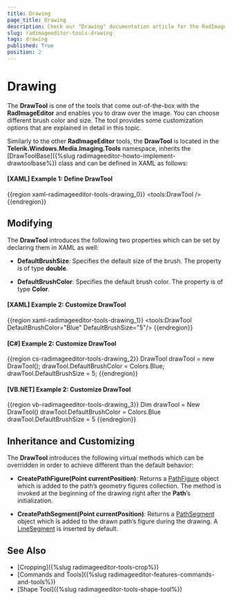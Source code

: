 ```yaml
---
title: Drawing
page_title: Drawing
description: Check our "Drawing" documentation article for the RadImageEditor WPF control.
slug: radimageeditor-tools-drawing
tags: drawing
published: True
position: 2
---
```


# Drawing


The __DrawTool__ is one of the tools that come out-of-the-box with the __RadImageEditor__ and enables you to draw over the image. You can choose different brush color and size. The tool provides some customization options that are explained in detail in this topic.


Similarly to the other __RadImageEditor__ tools, the __DrawTool__ is located in the __Telerik.Windows.Media.Imaging.Tools__ namespace, inherits the [DrawToolBase]({%slug radimageeditor-howto-implement-drawtoolbase%}) class and can be defined in XAML as follows:

#### __[XAML] Example 1: Define DrawTool__

{{region xaml-radimageeditor-tools-drawing_0}}
	<tools:DrawTool />
{{endregion}}


## Modifying

The __DrawTool__ introduces the following two properties which can be set by declaring them in XAML as well:

* __DefaultBrushSize__: Specifies the default size of the brush. The property is of type __double__.

* __DefaultBrushColor__: Specifies the default brush color. The property is of type __Color__.

#### __[XAML] Example 2: Customize DrawTool__

{{region xaml-radimageeditor-tools-drawing_1}}
	<tools:DrawTool DefaultBrushColor="Blue" DefaultBrushSize="5"/>
{{endregion}}

#### __[C#] Example 2: Customize DrawTool__

{{region cs-radimageeditor-tools-drawing_2}}
	DrawTool drawTool = new DrawTool();
	drawTool.DefaultBrushColor = Colors.Blue;
	drawTool.DefaultBrushSize = 5;
{{endregion}}

#### __[VB.NET] Example 2: Customize DrawTool__

{{region vb-radimageeditor-tools-drawing_3}}
	Dim drawTool = New DrawTool()
	drawTool.DefaultBrushColor = Colors.Blue
	drawTool.DefaultBrushSize = 5
{{endregion}}


## Inheritance and Customizing

The __DrawTool__ introduces the following virtual methods which can be overridden in order to achieve different than the default behavior:

* __CreatePathFigure(Point currentPosition)__: Returns a [PathFigure](https://msdn.microsoft.com/en-us/library/system.windows.media.pathfigure%28v=vs.110%29.aspx) object which is added to the path’s geometry figures collection. The method is invoked at the beginning of the drawing right after the __Path__’s initialization.

* __CreatePathSegment(Point currentPosition)__: Returns a [PathSegment](https://msdn.microsoft.com/en-us/library/system.windows.media.pathsegment(v=vs.110).aspx) object which is added to the drawn path’s figure during the drawing. A [LineSegment](https://msdn.microsoft.com/en-us/library/system.windows.media.linesegment%28v=vs.110%29.aspx) is inserted by default.

## See Also

* [Cropping]({%slug radimageeditor-tools-crop%})
* [Commands and Tools]({%slug radimageeditor-features-commands-and-tools%})
* [Shape Tool]({%slug radimageeditor-tools-shape-tool%})